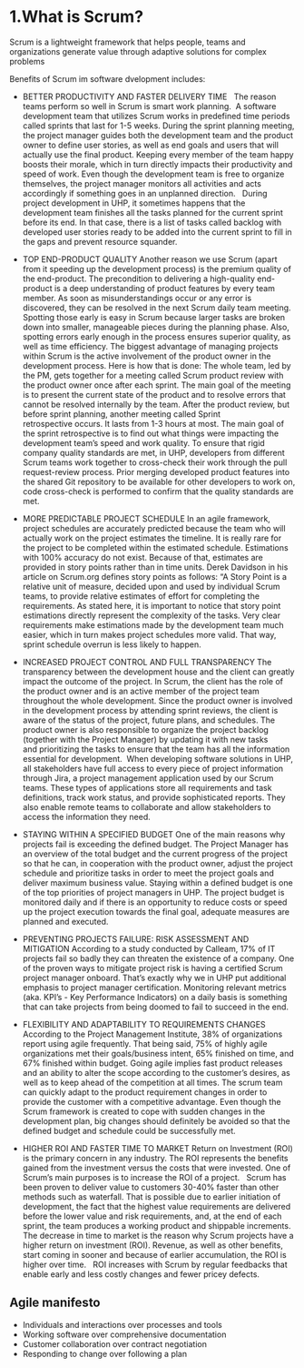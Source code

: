 # 1.What is Scrum?

Scrum is a lightweight framework that helps people, teams and organizations generate value through adaptive solutions for complex problems

Benefits of Scrum im software dvelopment includes:

* BETTER PRODUCTIVITY AND FASTER DELIVERY TIME  
The reason teams perform so well in Scrum is smart work planning.  A software development team that utilizes Scrum works in predefined time periods called sprints that last for 1-5 weeks. During the sprint planning meeting, the project manager guides both the development team and the product owner to define user stories, as well as end goals and users that will actually use the final product. Keeping every member of the team happy boosts their morale, which in turn directly impacts their productivity and speed of work. Even though the development team is free to organize themselves, the project manager monitors all activities and acts accordingly if something goes in an unplanned direction.   During project development in UHP, it sometimes happens that the development team finishes all the tasks planned for the current sprint before its end. In that case, there is a list of tasks called backlog with developed user stories ready to be added into the current sprint to fill in the gaps and prevent resource squander.

* TOP END-PRODUCT QUALITY
Another reason we use Scrum (apart from it speeding up the development process) is the premium quality of the end-product. The precondition to delivering a high-quality end-product is a deep understanding of product features by every team member. As soon as misunderstandings occur or any error is discovered, they can be resolved in the next Scrum daily team meeting. Spotting those early is easy in Scrum because larger tasks are broken down into smaller, manageable pieces during the planning phase. Also, spotting errors early enough in the process ensures superior quality, as well as time efficiency. The biggest advantage of managing projects within Scrum is the active involvement of the product owner in the development process. Here is how that is done: The whole team, led by the PM, gets together for a meeting called Scrum product review with the product owner once after each sprint. The main goal of the meeting is to present the current state of the product and to resolve errors that cannot be resolved internally by the team. After the product review, but before sprint planning, another meeting called Sprint retrospective occurs. It lasts from 1-3 hours at most. The main goal of the sprint retrospective is to find out what things were impacting the development team’s speed and work quality. To ensure that rigid company quality standards are met, in UHP, developers from different Scrum teams work together to cross-check their work through the pull request-review process. Prior merging developed product features into the shared Git repository to be available for other developers to work on, code cross-check is performed to confirm that the quality standards are met.

* MORE PREDICTABLE PROJECT SCHEDULE
In an agile framework, project schedules are accurately predicted because the team who will actually work on the project estimates the timeline. It is really rare for the project to be completed within the estimated schedule. Estimations with 100% accuracy do not exist. Because of that, estimates are provided in story points rather than in time units. Derek Davidson in his article on Scrum.org defines story points as follows: “A Story Point is a relative unit of measure, decided upon and used by individual Scrum teams, to provide relative estimates of effort for completing the requirements. As stated here, it is important to notice that story point estimations directly represent the complexity of the tasks. Very clear requirements make estimations made by the development team much easier, which in turn makes project schedules more valid. That way, sprint schedule overrun is less likely to happen. 

* INCREASED PROJECT CONTROL AND FULL TRANSPARENCY
The transparency between the development house and the client can greatly impact the outcome of the project. In Scrum, the client has the role of the product owner and is an active member of the project team throughout the whole development. Since the product owner is involved in the development process by attending sprint reviews, the client is aware of the status of the project, future plans, and schedules. The product owner is also responsible to organize the project backlog (together with the Project Manager) by updating it with new tasks and prioritizing the tasks to ensure that the team has all the information essential for development.  When developing software solutions in UHP, all stakeholders have full access to every piece of project information through Jira, a project management application used by our Scrum teams. These types of applications store all requirements and task definitions, track work status, and provide sophisticated reports. They also enable remote teams to collaborate and allow stakeholders to access the information they need.

* STAYING WITHIN A SPECIFIED BUDGET
One of the main reasons why projects fail is exceeding the defined budget. The Project Manager has an overview of the total budget and the current progress of the project so that he can, in cooperation with the product owner, adjust the project schedule and prioritize tasks in order to meet the project goals and deliver maximum business value. Staying within a defined budget is one of the top priorities of project managers in UHP. The project budget is monitored daily and if there is an opportunity to reduce costs or speed up the project execution towards the final goal, adequate measures are planned and executed.

* PREVENTING PROJECTS FAILURE: RISK ASSESSMENT AND MITIGATION
According to a study conducted by Calleam, 17% of IT projects fail so badly they can threaten the existence of a company. One of the proven ways to mitigate project risk is having a certified Scrum project manager onboard. That’s exactly why we in UHP put additional emphasis to project manager certification. Monitoring relevant metrics (aka. KPI’s - Key Performance Indicators) on a daily basis is something that can take projects from being doomed to fail to succeed in the end.

* FLEXIBILITY AND ADAPTABILITY TO REQUIREMENTS CHANGES
According to the Project Management Institute, 38% of organizations report using agile frequently. That being said, 75% of highly agile organizations met their goals/business intent, 65% finished on time, and 67% finished within budget. Going agile implies fast product releases and an ability to alter the scope according to the customer’s desires, as well as to keep ahead of the competition at all times. The scrum team can quickly adapt to the product requirement changes in order to provide the customer with a competitive advantage. Even though the Scrum framework is created to cope with sudden changes in the development plan, big changes should definitely be avoided so that the defined budget and schedule could be successfully met.

* HIGHER ROI AND FASTER TIME TO MARKET
Return on Investment (ROI) is the primary concern in any industry. The ROI represents the benefits gained from the investment versus the costs that were invested. One of Scrum’s main purposes is to increase the ROI of a project.   Scrum has been proven to deliver value to customers 30-40% faster than other methods such as waterfall. That is possible due to earlier initiation of development, the fact that the highest value requirements are delivered before the lower value and risk requirements, and, at the end of each sprint, the team produces a working product and shippable increments. The decrease in time to market is the reason why Scrum projects have a higher return on investment (ROI). Revenue, as well as other benefits, start coming in sooner and because of earlier accumulation, the ROI is higher over time.   ROI increases with Scrum by regular feedbacks that enable early and less costly changes and fewer pricey defects.

## Agile manifesto

* Individuals and interactions over processes and tools
* Working software over comprehensive documentation
* Customer collaboration over contract negotiation
* Responding to change over following a plan
